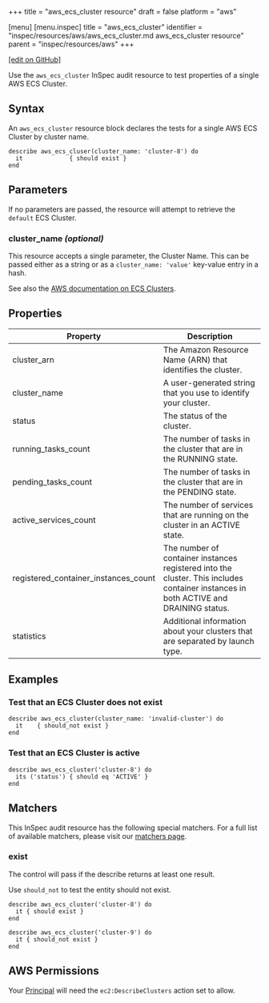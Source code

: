 +++
title = "aws_ecs_cluster resource"
draft = false
platform = "aws"

[menu]
  [menu.inspec]
    title = "aws_ecs_cluster"
    identifier = "inspec/resources/aws/aws_ecs_cluster.md aws_ecs_cluster resource"
    parent = "inspec/resources/aws"
+++

[\[edit on GitHub\]](https://github.com/inspec/inspec/blob/master/www/content/inspec/resources/aws_ecs_cluster.md)

Use the `aws_ecs_cluster` InSpec audit resource to test properties of a single AWS ECS Cluster.

## Syntax

An `aws_ecs_cluster` resource block declares the tests for a single AWS ECS Cluster by cluster name.

    describe aws_ecs_cluser(cluster_name: 'cluster-8') do
      it             { should exist }
    end

## Parameters

If no parameters are passed, the resource will attempt to retrieve the `default` ECS Cluster.

### cluster_name _(optional)_

This resource accepts a single parameter, the Cluster Name.
This can be passed either as a string or as a `cluster_name: 'value'` key-value entry in a hash.

See also the [AWS documentation on ECS Clusters](https://docs.aws.amazon.com/AmazonECS/latest/developerguide/ECS_clusters.html).

## Properties

| Property                             | Description                                                                                                                          |
| ------------------------------------ | ------------------------------------------------------------------------------------------------------------------------------------ |
| cluster_arn                          | The Amazon Resource Name (ARN) that identifies the cluster.                                                                          |
| cluster_name                         | A user-generated string that you use to identify your cluster.                                                                       |
| status                               | The status of the cluster.                                                                                                           |
| running_tasks_count                  | The number of tasks in the cluster that are in the RUNNING state.                                                                    |
| pending_tasks_count                  | The number of tasks in the cluster that are in the PENDING state.                                                                    |
| active_services_count                | The number of services that are running on the cluster in an ACTIVE state.                                                           |
| registered_container_instances_count | The number of container instances registered into the cluster. This includes container instances in both ACTIVE and DRAINING status. |
| statistics                           | Additional information about your clusters that are separated by launch type.                                                        |

## Examples

### Test that an ECS Cluster does not exist

    describe aws_ecs_cluster(cluster_name: 'invalid-cluster') do
      it    { should_not exist }
    end

### Test that an ECS Cluster is active

    describe aws_ecs_cluster('cluster-8') do
      its ('status') { should eq 'ACTIVE' }
    end

## Matchers

This InSpec audit resource has the following special matchers. For a full list of available matchers, please visit our [matchers page](/inspec/matchers/).

### exist

The control will pass if the describe returns at least one result.

Use `should_not` to test the entity should not exist.

    describe aws_ecs_cluster('cluster-8') do
      it { should exist }
    end

    describe aws_ecs_cluster('cluster-9') do
      it { should_not exist }
    end

## AWS Permissions

Your [Principal](https://docs.aws.amazon.com/IAM/latest/UserGuide/intro-structure.html#intro-structure-principal)
will need the `ec2:DescribeClusters` action set to allow.
